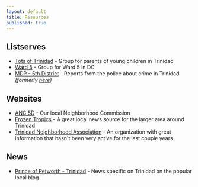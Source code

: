 ```yaml
---
layout: default
title: Resources
published: true
---
```



## Listserves

* [Tots of Trinidad](https://groups.google.com/forum/?nomobile=true#!forum/tots-of-trinidad-dc) - Group for parents of young children in Trinidad
* [Ward 5](https://groups.google.com/forum/#!forum/wardfive) - Group for Ward 5 in DC
* [MDP - 5th District](https://groups.google.com/forum/#!forum/official-mpd-5d) - Reports from the police about crime in Trinidad _(formerly [here](https://groups.yahoo.com/group/MPD-5D))_


## Websites 

* [ANC 5D](http://www.anc5d.org) - Our local Neighborhood Commission 
* [Frozen Tropics](https://frozentropics.blogspot.com) - A great local news source for the larger area around Trinidad
* [Trinidad Neighborhood Association](https://trinidadneighborhood.org) - An organization with great information that hasn't been very active for the last couple years


## News

* [Prince of Petworth - Trinidad](https://www.popville.com/category/locations/trinidad-neighborhoods/) - News specific on Trinidad on the popular local blog
